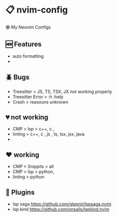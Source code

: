 # 📋 nvim-config
🟢 My Neovim Configs

## 🆕 Features
- auto formatting
- 

## 🪲 Bugs
- Treesitter > JS, TS, TSX, JX not working properly
- Treesitter Error > :h :help
- Crash > reasouns unknown

## 💔 not working
- CMP > lsp > c++, c , 
- linting > c++, c , js , ts, tsx, jsx, java
- 

## ❤️ working
- CMP > Snippits > all
- CMP > lsp > python,
- linting > python

## 🔌 Plugins
- lsp saga https://github.com/glepnir/lspsaga.nvim
- lsp kind https://github.com/onsails/lspkind.nvim
